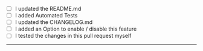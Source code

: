 <!--
    Check those that apply, and delete the ones that don't
-->

- [ ] I updated the README.md
- [ ] I added Automated Tests
- [ ] I updated the CHANGELOG.md
- [ ] I added an Option to enable / disable this feature
- [ ] I tested the changes in this pull request myself

--------------------
